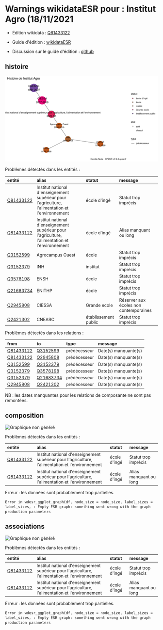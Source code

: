 Warnings wikidataESR pour : Institut Agro (18/11/2021
================

- Edition wikidata : [Q81433122](https://www.wikidata.org/wiki/Q81433122)
- Guide d'édition : [wikidataESR](https://github.com/cpesr/wikidataESR/)

- Discussion sur le guide d'édition : [github](https://github.com/cpesr/wikidataESR/issues)



## histoire 

![Graphique non généré](Q81433122-histoire.png) 

Problèmes détectés dans les entités :

|entité                                               |alias                                                                                            |statut               |message                                |
|:----------------------------------------------------|:------------------------------------------------------------------------------------------------|:--------------------|:--------------------------------------|
|[Q81433122](https://www.wikidata.org/wiki/Q81433122) |Institut national d'enseignement supérieur pour l'agriculture, l'alimentation et l'environnement |école d'ingé         |Statut trop imprécis                   |
|[Q81433122](https://www.wikidata.org/wiki/Q81433122) |Institut national d'enseignement supérieur pour l'agriculture, l'alimentation et l'environnement |école d'ingé         |Alias manquant ou long                 |
|[Q3152599](https://www.wikidata.org/wiki/Q3152599)   |Agrocampus Ouest                                                                                 |école                |Statut trop imprécis                   |
|[Q3152379](https://www.wikidata.org/wiki/Q3152379)   |INH                                                                                              |institut             |Statut trop imprécis                   |
|[Q3578198](https://www.wikidata.org/wiki/Q3578198)   |ENSH                                                                                             |école                |Statut trop imprécis                   |
|[Q21683734](https://www.wikidata.org/wiki/Q21683734) |ENITHP                                                                                           |école                |Statut trop imprécis                   |
|[Q2945808](https://www.wikidata.org/wiki/Q2945808)   |CIESSA                                                                                           |Grande ecole         |Réserver aux écoles non contemporaines |
|[Q2421302](https://www.wikidata.org/wiki/Q2421302)   |CNEARC                                                                                           |établissement public |Statut trop imprécis                   |

Problèmes détectés dans les relations :

|from                                                 |to                                                   |type         |message              |
|:----------------------------------------------------|:----------------------------------------------------|:------------|:--------------------|
|[Q81433122](https://www.wikidata.org/wiki/Q81433122) |[Q3152599](https://www.wikidata.org/wiki/Q3152599)   |prédécesseur |Date(s) manquante(s) |
|[Q81433122](https://www.wikidata.org/wiki/Q81433122) |[Q2945808](https://www.wikidata.org/wiki/Q2945808)   |prédécesseur |Date(s) manquante(s) |
|[Q3152599](https://www.wikidata.org/wiki/Q3152599)   |[Q3152379](https://www.wikidata.org/wiki/Q3152379)   |prédécesseur |Date(s) manquante(s) |
|[Q3152379](https://www.wikidata.org/wiki/Q3152379)   |[Q3578198](https://www.wikidata.org/wiki/Q3578198)   |prédécesseur |Date(s) manquante(s) |
|[Q3152379](https://www.wikidata.org/wiki/Q3152379)   |[Q21683734](https://www.wikidata.org/wiki/Q21683734) |prédécesseur |Date(s) manquante(s) |
|[Q2945808](https://www.wikidata.org/wiki/Q2945808)   |[Q2421302](https://www.wikidata.org/wiki/Q2421302)   |prédécesseur |Date(s) manquante(s) |

NB : les dates manquantes pour les relations de composante ne sont pas remontées. 



## composition 

![Graphique non généré](Q81433122-composition.png) 

Problèmes détectés dans les entités :

|entité                                               |alias                                                                                            |statut       |message                |
|:----------------------------------------------------|:------------------------------------------------------------------------------------------------|:------------|:----------------------|
|[Q81433122](https://www.wikidata.org/wiki/Q81433122) |Institut national d'enseignement supérieur pour l'agriculture, l'alimentation et l'environnement |école d'ingé |Statut trop imprécis   |
|[Q81433122](https://www.wikidata.org/wiki/Q81433122) |Institut national d'enseignement supérieur pour l'agriculture, l'alimentation et l'environnement |école d'ingé |Alias manquant ou long |

 


Erreur : les données sont probablement trop partielles.
```
Error in wdesr_ggplot_graph(df, node_size = node_size, label_sizes = label_sizes, : Empty ESR graph: something went wrong with the graph production parameters

``` 



## associations 

![Graphique non généré](Q81433122-associations.png) 

Problèmes détectés dans les entités :

|entité                                               |alias                                                                                            |statut       |message                |
|:----------------------------------------------------|:------------------------------------------------------------------------------------------------|:------------|:----------------------|
|[Q81433122](https://www.wikidata.org/wiki/Q81433122) |Institut national d'enseignement supérieur pour l'agriculture, l'alimentation et l'environnement |école d'ingé |Statut trop imprécis   |
|[Q81433122](https://www.wikidata.org/wiki/Q81433122) |Institut national d'enseignement supérieur pour l'agriculture, l'alimentation et l'environnement |école d'ingé |Alias manquant ou long |

 


Erreur : les données sont probablement trop partielles.
```
Error in wdesr_ggplot_graph(df, node_size = node_size, label_sizes = label_sizes, : Empty ESR graph: something went wrong with the graph production parameters

``` 

